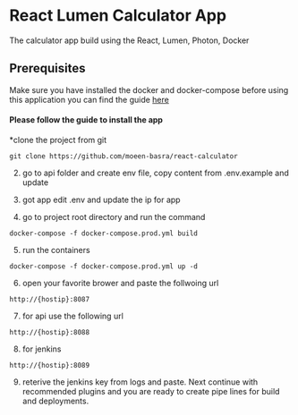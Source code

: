 # React Lumen Calculator App

The calculator app build using the React, Lumen, Photon, Docker

## Prerequisites

Make sure you have installed the docker and docker-compose before using this application
you can find the guide [here](https://docs.docker.com/docker-for-windows/)

#### Please follow the guide to install the app

*clone the project from git

```
git clone https://github.com/moeen-basra/react-calculator
```

2. go to api folder and create env file, copy content from .env.example and update 

3. got app edit .env and update the ip for app

4. go to project root directory and run the command

```
docker-compose -f docker-compose.prod.yml build
```

5. run the containers

```
docker-compose -f docker-compose.prod.yml up -d
```

6. open your favorite brower and paste the follwoing url

```
http://{hostip}:8087
```

7. for api use the following url

```
http://{hostip}:8088
```

8. for jenkins

```
http://{hostip}:8089
```


9. reterive the jenkins key from logs and paste. Next continue with recommended plugins and you are ready to create pipe lines for build and deployments.

